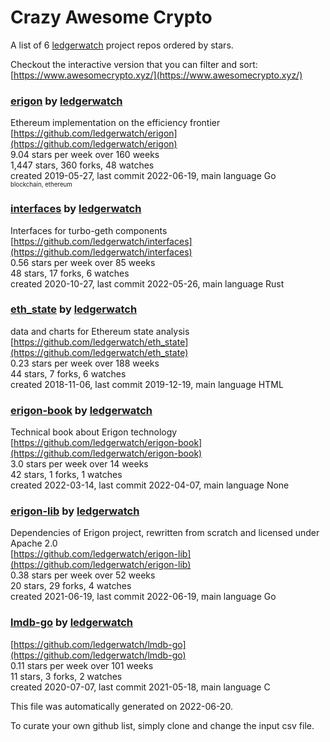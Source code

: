 # Crazy Awesome Crypto
A list of 6 [ledgerwatch](https://github.com/ledgerwatch) project repos ordered by stars.  

Checkout the interactive version that you can filter and sort: 
[https://www.awesomecrypto.xyz/](https://www.awesomecrypto.xyz/)  


### [erigon](https://github.com/ledgerwatch/erigon) by [ledgerwatch](https://github.com/ledgerwatch)  
Ethereum implementation on the efficiency frontier  
[https://github.com/ledgerwatch/erigon](https://github.com/ledgerwatch/erigon)  
9.04 stars per week over 160 weeks  
1,447 stars, 360 forks, 48 watches  
created 2019-05-27, last commit 2022-06-19, main language Go  
<sub><sup>blockchain, ethereum</sup></sub>


### [interfaces](https://github.com/ledgerwatch/interfaces) by [ledgerwatch](https://github.com/ledgerwatch)  
Interfaces for turbo-geth components  
[https://github.com/ledgerwatch/interfaces](https://github.com/ledgerwatch/interfaces)  
0.56 stars per week over 85 weeks  
48 stars, 17 forks, 6 watches  
created 2020-10-27, last commit 2022-05-26, main language Rust  


### [eth_state](https://github.com/ledgerwatch/eth_state) by [ledgerwatch](https://github.com/ledgerwatch)  
data and charts for Ethereum state analysis  
[https://github.com/ledgerwatch/eth_state](https://github.com/ledgerwatch/eth_state)  
0.23 stars per week over 188 weeks  
44 stars, 7 forks, 6 watches  
created 2018-11-06, last commit 2019-12-19, main language HTML  


### [erigon-book](https://github.com/ledgerwatch/erigon-book) by [ledgerwatch](https://github.com/ledgerwatch)  
Technical book about Erigon technology  
[https://github.com/ledgerwatch/erigon-book](https://github.com/ledgerwatch/erigon-book)  
3.0 stars per week over 14 weeks  
42 stars, 1 forks, 1 watches  
created 2022-03-14, last commit 2022-04-07, main language None  


### [erigon-lib](https://github.com/ledgerwatch/erigon-lib) by [ledgerwatch](https://github.com/ledgerwatch)  
Dependencies of Erigon project, rewritten from scratch and licensed under Apache 2.0  
[https://github.com/ledgerwatch/erigon-lib](https://github.com/ledgerwatch/erigon-lib)  
0.38 stars per week over 52 weeks  
20 stars, 29 forks, 4 watches  
created 2021-06-19, last commit 2022-06-19, main language Go  


### [lmdb-go](https://github.com/ledgerwatch/lmdb-go) by [ledgerwatch](https://github.com/ledgerwatch)  
  
[https://github.com/ledgerwatch/lmdb-go](https://github.com/ledgerwatch/lmdb-go)  
0.11 stars per week over 101 weeks  
11 stars, 3 forks, 2 watches  
created 2020-07-07, last commit 2021-05-18, main language C  


This file was automatically generated on 2022-06-20.  

To curate your own github list, simply clone and change the input csv file.  